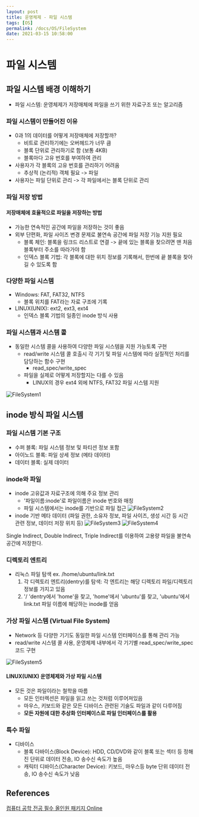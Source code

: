 ```yaml
---
layout: post
title: 운영체제 - 파일 시스템
tags: [OS]
permalink: /docs/OS/FileSystem
date: 2021-03-15 10:58:00
---
```

# 파일 시스템

## 파일 시스템 배경 이해하기

- 파일 시스템: 운영체제가 저장매체에 파일을 쓰기 위한 자료구조 또는 알고리즘

### 파일 시스템이 만들어진 이유

- 0과 1의 데이터를 어떻게 저장매체에 저장할까?
  - 비트로 관리하기에는 오버헤드가 너무 큼
  - 블록 단위로 관리하기로 함 (보통 4KB)
  - 블록마다 고유 번호를 부여하여 관리
- 사용자가 각 블록의 고유 번호를 관리하기 어려움
  - 추상적 (논리적) 객체 필요 -> 파일
- 사용자는 파일 단위로 관리 -> 각 파일에서는 블록 단위로 관리

### 파일 저장 방법

#### 저장매체에 효율적으로 파일을 저장하는 방법

- 가능한 연속적인 공간에 파일을 저장하는 것이 좋음
- 외부 단편화, 파일 사이즈 변경 문제로 불연속 공간에 파일 저장 기능 지원 필요
  - 블록 체인: 블록을 링크드 리스트로 연결 -> 끝에 있는 블록을 찾으려면 맨 처음 블록부터 주소를 따라가야 함
  - 인덱스 블록 기법: 각 블록에 대한 위치 정보를 기록해서, 한번에 끝 블록을 찾아길 수 있도록 함

### 다양한 파일 시스템

- Windows: FAT, FAT32, NTFS
  - 블록 위치를 FAT라는 자료 구조에 기록
- LINUX(UNIX): ext2, ext3, ext4
  - 인덱스 블록 기법의 일종인 inode 방식 사용

### 파일 시스템과 시스템 콜

- 동일한 시스템 콜을 사용하여 다양한 파일 시스템을 지원 가능토록 구현
  - read/write 시스템 콜 호출시 각 기기 및 파일 시스템에 따라 실질적인 처리를 담당하는 함수 구현
    - read_spec/write_spec
  - 파일을 실제로 어떻게 저장할지는 다를 수 있음
    - LINUX의 경우 ext4 외에 NTFS, FAT32 파일 시스템 지원

![FileSystem1](https://user-images.githubusercontent.com/52024566/111119322-56fa1b00-85ad-11eb-8022-d91e30250611.png)

## inode 방식 파일 시스템

### 파일 시스템 기본 구조

- 수퍼 블록: 파일 시스템 정보 및 파티션 정보 포함
- 아이노드 블록: 파일 상세 정보 (메타 데이터)
- 데이터 블록: 실제 데이터

### inode와 파일

- inode 고유값과 자료구조에 의해 주요 정보 관리
  - '파일이름:inode'로 파일이름은 inode 번호와 매칭
  - 파일 시스템에서는 inode를 기반으로 파일 접근
![FileSystem2](https://user-images.githubusercontent.com/52024566/111119325-582b4800-85ad-11eb-97b3-8ab2f4e7d9c6.png)
- inode 기반 메타 데이터 (파일 권한, 소유자 정보, 파일 사이즈, 생성 시간 등 시간 관련 정보, 데이터 저장 위치 등)
![FileSystem3](https://user-images.githubusercontent.com/52024566/111119327-58c3de80-85ad-11eb-8c42-11b0fd9c2cea.png)
![FileSystem4](https://user-images.githubusercontent.com/52024566/111119328-58c3de80-85ad-11eb-841c-10c5e8090bf4.png)

Single Indirect, Double Indirect, Triple Indirect를 이용하여 고용량 파일을 불연속 공간에 저장한다.

### 디렉토리 엔트리

- 리눅스 파일 탐색 ex. /home/ubuntu/link.txt
  1. 각 디렉토리 엔트리(dentry)를 탐색: 각 엔트리는 해당 디렉토리 파일/디렉토리 정보를 가지고 있음
  2. '/ 'dentry에서 'home'을 찾고, 'home'에서 'ubuntu'를 찾고, 'ubuntu'에서 link.txt 파일 이름에 해당하는 inode를 얻음

### 가상 파일 시스템 (Virtual File System)

- Network 등 다양한 기기도 동일한 파일 시스템 인터페이스를 통해 관리 가능
- read/write 시스템 콜 사용, 운영체제 내부에서 각 기기별 read_spec/write_spec 코드 구현

![FileSystem5](https://user-images.githubusercontent.com/52024566/111119331-595c7500-85ad-11eb-91c9-957f2fa47cb4.png)

#### LINUX(UNIX) 운영체제와 가상 파일 시스템

- 모든 것은 파일이라는 철학을 따름
  - 모든 인터렉션은 파일을 읽고 쓰는 것처럼 이루어져있음
  - 마우스, 키보드와 같은 모든 디바이스 관련된 기술도 파일과 같이 다루어짐
  - **모든 자원에 대한 추상화 인터페이스로 파일 인터페이스를 활용**

### 특수 파일

- 디바이스
  - 블록 다바이스(Block Device): HDD, CD/DVD와 같이 블록 또는 섹터 등 정해진 단위로 데이터 전송, IO 송수신 속도가 높음
  - 캐릭터 디바이스(Character Device): 키보드, 마우스등 byte 단위 데이터 전송, IO 송수신 속도가 낮음


## References

[컴퓨터 공학 전공 필수 올인원 패키지 Online](https://www.fastcampus.co.kr/dev_online_cs)